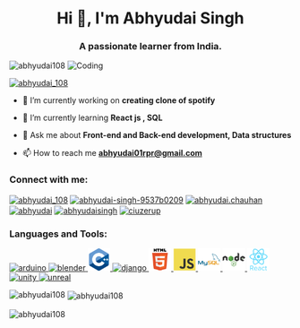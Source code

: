 <h1 align="center">Hi 👋, I'm Abhyudai Singh</h1>
<h3 align="center">A passionate learner from India.</h3>
<img align="right" alt="Coding" width="400" src="https://cdn.dribbble.com/users/730703/screenshots/6581243/avento.gif">

<p align="left"> <img src="https://komarev.com/ghpvc/?username=abhyudai108&label=Profile%20views&color=0e75b6&style=flat" alt="abhyudai108" /> </p>

<p align="left"> <a href="https://twitter.com/abhyudai_108" target="blank"><img src="https://img.shields.io/twitter/follow/abhyudai_108?logo=twitter&style=for-the-badge" alt="abhyudai_108" /></a> </p>

- 🔭 I’m currently working on **creating clone of spotify**

- 🌱 I’m currently learning **React js , SQL**

- 💬 Ask me about **Front-end and Back-end development, Data structures**

- 📫 How to reach me **abhyudai01rpr@gmail.com**

<h3 align="left">Connect with me:</h3>
<p align="left">
<a href="https://twitter.com/abhyudai_108" target="blank"><img align="center" src="https://raw.githubusercontent.com/rahuldkjain/github-profile-readme-generator/master/src/images/icons/Social/twitter.svg" alt="abhyudai_108" height="30" width="40" /></a>
<a href="https://linkedin.com/in/abhyudai-singh-9537b0209" target="blank"><img align="center" src="https://raw.githubusercontent.com/rahuldkjain/github-profile-readme-generator/master/src/images/icons/Social/linked-in-alt.svg" alt="abhyudai-singh-9537b0209" height="30" width="40" /></a>
<a href="https://instagram.com/abhyudai.chauhan" target="blank"><img align="center" src="https://raw.githubusercontent.com/rahuldkjain/github-profile-readme-generator/master/src/images/icons/Social/instagram.svg" alt="abhyudai.chauhan" height="30" width="40" /></a>
<a href="https://codeforces.com/profile/abhyudai" target="blank"><img align="center" src="https://raw.githubusercontent.com/rahuldkjain/github-profile-readme-generator/master/src/images/icons/Social/codeforces.svg" alt="abhyudai" height="30" width="40" /></a>
<a href="https://www.leetcode.com/abhyudaisingh" target="blank"><img align="center" src="https://raw.githubusercontent.com/rahuldkjain/github-profile-readme-generator/master/src/images/icons/Social/leet-code.svg" alt="abhyudaisingh" height="30" width="40" /></a>
<a href="https://auth.geeksforgeeks.org/user/ciuzerup" target="blank"><img align="center" src="https://raw.githubusercontent.com/rahuldkjain/github-profile-readme-generator/master/src/images/icons/Social/geeks-for-geeks.svg" alt="ciuzerup" height="30" width="40" /></a>
</p>

<h3 align="left">Languages and Tools:</h3>
<p align="left"> <a href="https://www.arduino.cc/" target="_blank" rel="noreferrer"> <img src="https://cdn.worldvectorlogo.com/logos/arduino-1.svg" alt="arduino" width="40" height="40"/> </a> <a href="https://www.blender.org/" target="_blank" rel="noreferrer"> <img src="https://download.blender.org/branding/community/blender_community_badge_white.svg" alt="blender" width="40" height="40"/> </a> <a href="https://www.w3schools.com/cpp/" target="_blank" rel="noreferrer"> <img src="https://raw.githubusercontent.com/devicons/devicon/master/icons/cplusplus/cplusplus-original.svg" alt="cplusplus" width="40" height="40"/> </a> <a href="https://www.djangoproject.com/" target="_blank" rel="noreferrer"> <img src="https://cdn.worldvectorlogo.com/logos/django.svg" alt="django" width="40" height="40"/> </a> <a href="https://www.w3.org/html/" target="_blank" rel="noreferrer"> <img src="https://raw.githubusercontent.com/devicons/devicon/master/icons/html5/html5-original-wordmark.svg" alt="html5" width="40" height="40"/> </a> <a href="https://developer.mozilla.org/en-US/docs/Web/JavaScript" target="_blank" rel="noreferrer"> <img src="https://raw.githubusercontent.com/devicons/devicon/master/icons/javascript/javascript-original.svg" alt="javascript" width="40" height="40"/> </a> <a href="https://www.mysql.com/" target="_blank" rel="noreferrer"> <img src="https://raw.githubusercontent.com/devicons/devicon/master/icons/mysql/mysql-original-wordmark.svg" alt="mysql" width="40" height="40"/> </a> <a href="https://nodejs.org" target="_blank" rel="noreferrer"> <img src="https://raw.githubusercontent.com/devicons/devicon/master/icons/nodejs/nodejs-original-wordmark.svg" alt="nodejs" width="40" height="40"/> </a> <a href="https://reactjs.org/" target="_blank" rel="noreferrer"> <img src="https://raw.githubusercontent.com/devicons/devicon/master/icons/react/react-original-wordmark.svg" alt="react" width="40" height="40"/> </a> <a href="https://unity.com/" target="_blank" rel="noreferrer"> <img src="https://www.vectorlogo.zone/logos/unity3d/unity3d-icon.svg" alt="unity" width="40" height="40"/> </a> <a href="https://unrealengine.com/" target="_blank" rel="noreferrer"> <img src="https://raw.githubusercontent.com/kenangundogan/fontisto/036b7eca71aab1bef8e6a0518f7329f13ed62f6b/icons/svg/brand/unreal-engine.svg" alt="unreal" width="40" height="40"/> </a> </p>

<p><img align="left" src="https://github-readme-stats.vercel.app/api/top-langs?username=abhyudai108&show_icons=true&locale=en&layout=compact" alt="abhyudai108" /></p>

<p>&nbsp;<img align="center" src="https://github-readme-stats.vercel.app/api?username=abhyudai108&show_icons=true&locale=en" alt="abhyudai108" /></p>

<p><img align="center" src="https://github-readme-streak-stats.herokuapp.com/?user=abhyudai108&" alt="abhyudai108" /></p>

